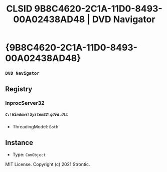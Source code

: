 ﻿---
title: "CLSID 9B8C4620-2C1A-11D0-8493-00A02438AD48 | DVD Navigator"
excerpt: What is COM-Object CLSID 9B8C4620-2C1A-11D0-8493-00A02438AD48?
---

# {9B8C4620-2C1A-11D0-8493-00A02438AD48}

### `DVD Navigator`

## Registry


### InprocServer32

##### `C:\Windows\System32\qdvd.dll`
* ThreadingModel: `Both`

## Instance

* Type: `ComObject`

MIT License. Copyright (c) 2021 Strontic.


